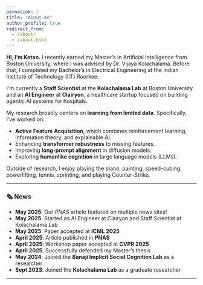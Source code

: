 ```yaml
---
permalink: /
title: "About me"
author_profile: true
redirect_from: 
  - /about/
  - /about.html
---
```


**Hi, I’m Ketan.** I recently earned my Master’s in Artificial Intelligence from Boston University, where I was advised by Dr. Vijaya Kolachalama. Before that, I completed my Bachelor’s in Electrical Engineering at the Indian Institute of Technology (IIT) Roorkee.

I'm currently a **Staff Scientist** at the **Kolachalama Lab** at Boston University and an **AI Engineer** at **Clairyon**, a healthcare startup focused on building agentic AI systems for hospitals.

My research broadly centers on **learning from limited data**. Specifically, I’ve worked on:

* **Active Feature Acquisition**, which combines reinforcement learning, information theory, and explainable AI.
* Enhancing **transformer robustness** to missing features.
* Improving **long-prompt alignment** in diffusion models.
* Exploring **humanlike cognition** in large language models (LLMs).

Outside of research, I enjoy playing the piano, painting, speed-cubing, powerlifting, tennis, sprinting, and playing Counter-Strike.

---

### 🗞️ News

* **May 2025**: Our *PNAS* article featured on multiple news sites!
* **May 2025**: Started as AI Engineer at Clairyon and Staff Scientist at Kolachalama Lab
* **May 2025**: Paper accepted at **ICML 2025**
* **April 2025**: Article published in **PNAS**
* **April 2025**: Workshop paper accepted at **CVPR 2025**
* **April 2025**: Successfully defended my Master’s thesis
* **May 2024**: Joined the **Banaji Implicit Social Cognition Lab** as a researcher
* **Sept 2023**: Joined the **Kolachalama Lab** as a graduate researcher

---

